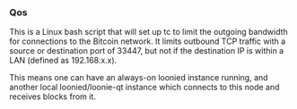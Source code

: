 ### Qos ###

This is a Linux bash script that will set up tc to limit the outgoing bandwidth for connections to the Bitcoin network. It limits outbound TCP traffic with a source or destination port of 33447, but not if the destination IP is within a LAN (defined as 192.168.x.x).

This means one can have an always-on loonied instance running, and another local loonied/loonie-qt instance which connects to this node and receives blocks from it.
